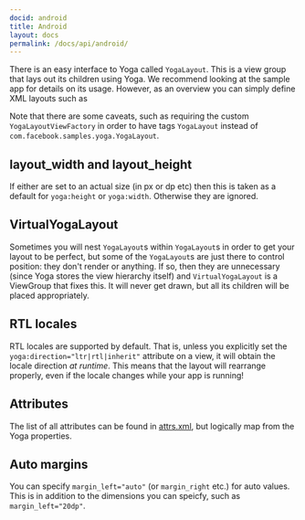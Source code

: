 ```yaml
---
docid: android
title: Android
layout: docs
permalink: /docs/api/android/
---
```


There is an easy interface to Yoga called `YogaLayout`.  This is a view group that lays out its children using Yoga.  We recommend looking at the sample app for details on its usage.  However, as an overview you can simply define XML layouts such as

<script src="https://gist.github.com/rspencer01/c1964b98f0c60de7c49683a049ed0640.js"></script>

Note that there are some caveats, such as requiring the custom `YogaLayoutViewFactory` in order to have tags `YogaLayout` instead of `com.facebook.samples.yoga.YogaLayout`.

## layout\_width and layout\_height

If either are set to an actual size (in px or dp etc) then this is taken as a default for `yoga:height` or `yoga:width`.  Otherwise they are ignored.

## VirtualYogaLayout

Sometimes you will nest `YogaLayout`s within `YogaLayout`s in order to get your layout to be perfect, but some of the `YogaLayout`s are just there to control position: they don't render or anything.  If so, then they are unnecessary (since Yoga stores the view hierarchy itself) and `VirtualYogaLayout` is a ViewGroup that fixes this.  It will never get drawn, but all its children will be placed appropriately.

## RTL locales

RTL locales are supported by default.  That is, unless you explicitly set the `yoga:direction="ltr|rtl|inherit"` attribute on a view, it will obtain the locale direction _at runtime_.  This means that the layout will rearrange properly, even if the locale changes while your app is running!

## Attributes

The list of all attributes can be found in [attrs.xml](https://github.com/facebook/yoga/blob/master/android/sample/res/com/facebook/samples/yoga/res/values/attrs.xml), but logically map from the Yoga properties.

## Auto margins

You can specify `margin_left="auto"` (or `margin_right` etc.) for auto values.  This is in addition to the dimensions you can speicfy, such as `margin_left="20dp"`.
